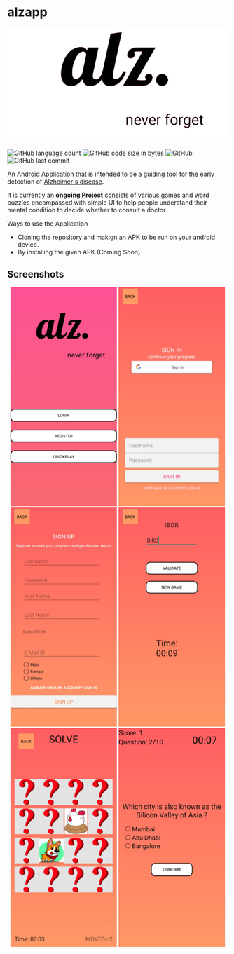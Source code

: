 # alzapp

![logo](./screenshots/logo_trans.jpg)

![GitHub language count](https://img.shields.io/github/languages/count/Priyatham-sai-chand/alzapp?style=for-the-badge)
![GitHub code size in bytes](https://img.shields.io/github/languages/code-size/Priyatham-sai-chand/alzapp?style=for-the-badge)
![GitHub](https://img.shields.io/github/license/Priyatham-sai-chand/alzapp?style=for-the-badge)
![GitHub last commit](https://img.shields.io/github/last-commit/Priyatham-sai-chand/alzapp?style=for-the-badge)

An Android Application that is intended to be a guiding tool for the early detection of [Alzheimer's disease](https://www.alz.org/alzheimer_s_dementia).

It is currently an **ongoing Project** consists of various games and word puzzles encompassed with simple UI to help people understand their mental condition to decide whether to consult a doctor.


Ways to use the Application

- Cloning the repository and makign an APK to be run on your android device.
- By installing the given APK (Coming Soon)

## Screenshots
<p align = "center">
<img src = "./screenshots/home_screen.jpg" height = "500"> <img src = "./screenshots/login.jpg" height = "500">    <img src = "./screenshots/registration.jpg" height = "500">   <img src = "./screenshots/jumbled_words.jpg" height = "500"> <img src = "./screenshots/tile_matching.jpg" height = "500"> <img src = "./screenshots/quiz.jpg" height = "500">
</p>
